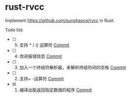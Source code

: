# rust-rvcc

Implement https://github.com/sunshaoce/rvcc in Rust.

Todo list:
- [ ] 5. 支持 * / () 运算符 [Commit](https://github.com/binary-bruce/rvcc/commit/8d4d27f68eb91f9b4534fcae19a422dbb57506c8)
- [ ] 4. 改进报错信息 [Commit](https://github.com/binary-bruce/rvcc/commit/a6164d82206b4d97a097f5156df7aacb80dc5a0a)
- [ ] 3. 加入一个终结符解析器，来解析终结符间的空格 [Commit](https://github.com/binary-bruce/rvcc/commit/4887f1b19741f8726fede76fecc4423bfcee37b9)
- [ ] 2. 支持+ -运算符 [Commit](https://github.com/binary-bruce/rvcc/commit/6720c912790b43e5c6adb0b73db95cef478b574d) 
- [x] 1. 编译出能返回指定数值的程序 [Commit](https://github.com/binary-bruce/rvcc/commit/f86a47f3c31cff17facaf98432520552d06f2d78)